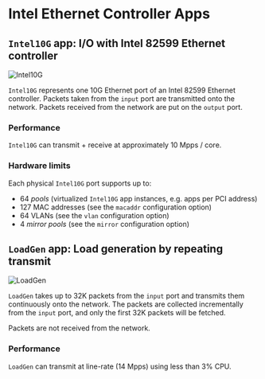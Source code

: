 # Intel Ethernet Controller Apps

## `Intel10G` app: I/O with Intel 82599 Ethernet controller

![Intel10G](.images/Intel10G.png)

`Intel10G` represents one 10G Ethernet port of an Intel 82599
Ethernet controller. Packets taken from the `input` port are
transmitted onto the network. Packets received from the network are
put on the `output` port.

### Performance

`Intel10G` can transmit + receive at approximately 10 Mpps / core.

### Hardware limits

Each physical `Intel10G` port supports up to:

* 64 *pools* (virtualized `Intel10G` app instances, e.g. apps per PCI
  address)
* 127 MAC addresses (see the `macaddr` configuration option)
* 64 VLANs (see the `vlan` configuration option)
* 4 *mirror pools* (see the `mirror` configuration option)

## `LoadGen` app: Load generation by repeating transmit

![LoadGen](.images/LoadGen.png)

`LoadGen` takes up to 32K packets from the `input` port and transmits
them continuously onto the network. The packets are collected
incrementally from the `input` port, and only the first 32K packets
will be fetched.

Packets are not received from the network.

### Performance

`LoadGen` can transmit at line-rate (14 Mpps) using less than 3% CPU.

